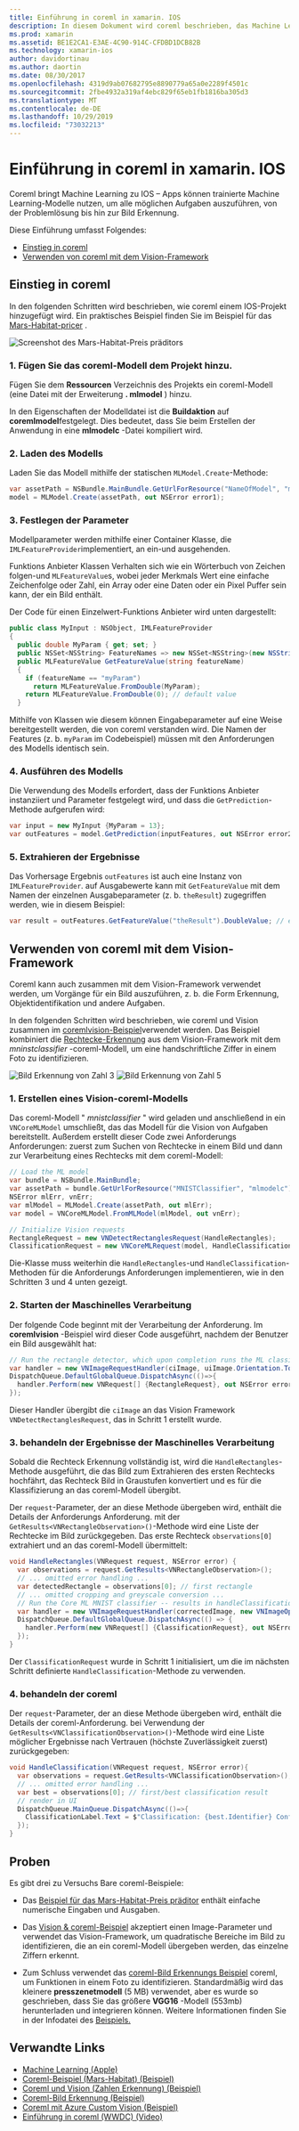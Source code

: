 ```yaml
---
title: Einführung in coreml in xamarin. IOS
description: In diesem Dokument wird coreml beschrieben, das Machine Learning unter IOS ermöglicht. In diesem Dokument werden die ersten Schritte mit coreml und deren Verwendung mit dem Vision Framework erläutert.
ms.prod: xamarin
ms.assetid: BE1E2CA1-E3AE-4C90-914C-CFDBD1DCB82B
ms.technology: xamarin-ios
author: davidortinau
ms.author: daortin
ms.date: 08/30/2017
ms.openlocfilehash: 4319d9ab07682795e8890779a65a0e2289f4501c
ms.sourcegitcommit: 2fbe4932a319af4ebc829f65eb1fb1816ba305d3
ms.translationtype: MT
ms.contentlocale: de-DE
ms.lasthandoff: 10/29/2019
ms.locfileid: "73032213"
---
```

# <a name="introduction-to-coreml-in-xamarinios"></a>Einführung in coreml in xamarin. IOS

Coreml bringt Machine Learning zu IOS – Apps können trainierte Machine Learning-Modelle nutzen, um alle möglichen Aufgaben auszuführen, von der Problemlösung bis hin zur Bild Erkennung.

Diese Einführung umfasst Folgendes:

- [Einstieg in coreml](#coreml)
- [Verwenden von coreml mit dem Vision-Framework](#coremlvision)

<a name="coreml" />

## <a name="getting-started-with-coreml"></a>Einstieg in coreml

In den folgenden Schritten wird beschrieben, wie coreml einem IOS-Projekt hinzugefügt wird. Ein praktisches Beispiel finden Sie im Beispiel für das [Mars-Habitat-pricer](https://docs.microsoft.com/samples/xamarin/ios-samples/ios12-marshabitatcoremltimer/) .

![Screenshot des Mars-Habitat-Preis präditors](coreml-images/marspricer-heading.png)

### <a name="1-add-the-coreml-model-to-the-project"></a>1. Fügen Sie das coreml-Modell dem Projekt hinzu.

Fügen Sie dem **Ressourcen** Verzeichnis des Projekts ein coreml-Modell (eine Datei mit der Erweiterung **. mlmodel** ) hinzu. 

In den Eigenschaften der Modelldatei ist die **Buildaktion** auf **coremlmodel**festgelegt. Dies bedeutet, dass Sie beim Erstellen der Anwendung in eine **mlmodelc** -Datei kompiliert wird.

### <a name="2-load-the-model"></a>2. Laden des Modells

Laden Sie das Modell mithilfe der statischen `MLModel.Create`-Methode:

```csharp
var assetPath = NSBundle.MainBundle.GetUrlForResource("NameOfModel", "mlmodelc");
model = MLModel.Create(assetPath, out NSError error1);
```

### <a name="3-set-the-parameters"></a>3. Festlegen der Parameter

Modellparameter werden mithilfe einer Container Klasse, die `IMLFeatureProvider`implementiert, an ein-und ausgehenden.

Funktions Anbieter Klassen Verhalten sich wie ein Wörterbuch von Zeichen folgen-und `MLFeatureValue`s, wobei jeder Merkmals Wert eine einfache Zeichenfolge oder Zahl, ein Array oder eine Daten oder ein Pixel Puffer sein kann, der ein Bild enthält.

Der Code für einen Einzelwert-Funktions Anbieter wird unten dargestellt:

```csharp
public class MyInput : NSObject, IMLFeatureProvider
{
  public double MyParam { get; set; }
  public NSSet<NSString> FeatureNames => new NSSet<NSString>(new NSString("myParam"));
  public MLFeatureValue GetFeatureValue(string featureName)
  {
    if (featureName == "myParam")
      return MLFeatureValue.FromDouble(MyParam);
    return MLFeatureValue.FromDouble(0); // default value
  }
```

Mithilfe von Klassen wie diesem können Eingabeparameter auf eine Weise bereitgestellt werden, die von coreml verstanden wird. Die Namen der Features (z. b. `myParam` im Codebeispiel) müssen mit den Anforderungen des Modells identisch sein.

### <a name="4-run-the-model"></a>4. Ausführen des Modells

Die Verwendung des Modells erfordert, dass der Funktions Anbieter instanziiert und Parameter festgelegt wird, und dass die `GetPrediction`-Methode aufgerufen wird:

```csharp
var input = new MyInput {MyParam = 13};
var outFeatures = model.GetPrediction(inputFeatures, out NSError error2);
```

### <a name="5-extract-the-results"></a>5. Extrahieren der Ergebnisse

Das Vorhersage Ergebnis `outFeatures` ist auch eine Instanz von `IMLFeatureProvider`. auf Ausgabewerte kann mit `GetFeatureValue` mit dem Namen der einzelnen Ausgabeparameter (z. b. `theResult`) zugegriffen werden, wie in diesem Beispiel:

```csharp
var result = outFeatures.GetFeatureValue("theResult").DoubleValue; // eg. 6227020800
```

<a name="coremlvision" />

## <a name="using-coreml-with-the-vision-framework"></a>Verwenden von coreml mit dem Vision-Framework

Coreml kann auch zusammen mit dem Vision-Framework verwendet werden, um Vorgänge für ein Bild auszuführen, z. b. die Form Erkennung, Objektidentifikation und andere Aufgaben.

In den folgenden Schritten wird beschrieben, wie coreml und Vision zusammen im [coremlvision-Beispiel](https://docs.microsoft.com/samples/xamarin/ios-samples/ios11-coremlvision)verwendet werden. Das Beispiel kombiniert die [Rechtecke-Erkennung](~/ios/platform/introduction-to-ios11/vision.md#rectangles) aus dem Vision-Framework mit dem _mninstclassifier_ -coreml-Modell, um eine handschriftliche Ziffer in einem Foto zu identifizieren.

![Bild Erkennung von Zahl 3](coreml-images/vision3.png) ![Bild Erkennung von Zahl 5](coreml-images/vision5.png)

### <a name="1-create-a-vision-coreml-model"></a>1. Erstellen eines Vision-coreml-Modells

Das coreml-Modell " _mnistclassifier_ " wird geladen und anschließend in ein `VNCoreMLModel` umschließt, das das Modell für die Vision von Aufgaben bereitstellt. Außerdem erstellt dieser Code zwei Anforderungs Anforderungen: zuerst zum Suchen von Rechtecke in einem Bild und dann zur Verarbeitung eines Rechtecks mit dem coreml-Modell:

```csharp
// Load the ML model
var bundle = NSBundle.MainBundle;
var assetPath = bundle.GetUrlForResource("MNISTClassifier", "mlmodelc");
NSError mlErr, vnErr;
var mlModel = MLModel.Create(assetPath, out mlErr);
var model = VNCoreMLModel.FromMLModel(mlModel, out vnErr);

// Initialize Vision requests
RectangleRequest = new VNDetectRectanglesRequest(HandleRectangles);
ClassificationRequest = new VNCoreMLRequest(model, HandleClassification);
```

Die-Klasse muss weiterhin die `HandleRectangles`-und `HandleClassification`-Methoden für die Anforderungs Anforderungen implementieren, wie in den Schritten 3 und 4 unten gezeigt.

### <a name="2-start-the-vision-processing"></a>2. Starten der Maschinelles Verarbeitung

Der folgende Code beginnt mit der Verarbeitung der Anforderung. Im **coremlvision** -Beispiel wird dieser Code ausgeführt, nachdem der Benutzer ein Bild ausgewählt hat:

```csharp
// Run the rectangle detector, which upon completion runs the ML classifier.
var handler = new VNImageRequestHandler(ciImage, uiImage.Orientation.ToCGImagePropertyOrientation(), new VNImageOptions());
DispatchQueue.DefaultGlobalQueue.DispatchAsync(()=>{
  handler.Perform(new VNRequest[] {RectangleRequest}, out NSError error);
});
```

Dieser Handler übergibt die `ciImage` an das Vision Framework `VNDetectRectanglesRequest`, das in Schritt 1 erstellt wurde.

### <a name="3-handle-the-results-of-vision-processing"></a>3. behandeln der Ergebnisse der Maschinelles Verarbeitung

Sobald die Rechteck Erkennung vollständig ist, wird die `HandleRectangles`-Methode ausgeführt, die das Bild zum Extrahieren des ersten Rechtecks hochfährt, das Rechteck Bild in Graustufen konvertiert und es für die Klassifizierung an das coreml-Modell übergibt.

Der `request`-Parameter, der an diese Methode übergeben wird, enthält die Details der Anforderungs Anforderung. mit der `GetResults<VNRectangleObservation>()`-Methode wird eine Liste der Rechtecke im Bild zurückgegeben. Das erste Rechteck `observations[0]` extrahiert und an das coreml-Modell übermittelt:

```csharp
void HandleRectangles(VNRequest request, NSError error) {
  var observations = request.GetResults<VNRectangleObservation>();
  // ... omitted error handling ...
  var detectedRectangle = observations[0]; // first rectangle
  // ... omitted cropping and greyscale conversion ...
  // Run the Core ML MNIST classifier -- results in handleClassification method
  var handler = new VNImageRequestHandler(correctedImage, new VNImageOptions());
  DispatchQueue.DefaultGlobalQueue.DispatchAsync(() => {
    handler.Perform(new VNRequest[] {ClassificationRequest}, out NSError err);
  });
}
```

Der `ClassificationRequest` wurde in Schritt 1 initialisiert, um die im nächsten Schritt definierte `HandleClassification`-Methode zu verwenden.

### <a name="4-handle-the-coreml"></a>4. behandeln der coreml

Der `request`-Parameter, der an diese Methode übergeben wird, enthält die Details der coreml-Anforderung. bei Verwendung der `GetResults<VNClassificationObservation>()`-Methode wird eine Liste möglicher Ergebnisse nach Vertrauen (höchste Zuverlässigkeit zuerst) zurückgegeben:

```csharp
void HandleClassification(VNRequest request, NSError error){
  var observations = request.GetResults<VNClassificationObservation>();
  // ... omitted error handling ...
  var best = observations[0]; // first/best classification result
  // render in UI
  DispatchQueue.MainQueue.DispatchAsync(()=>{
    ClassificationLabel.Text = $"Classification: {best.Identifier} Confidence: {best.Confidence * 100f:#.00}%";
  });
}
```

## <a name="samples"></a>Proben

Es gibt drei zu Versuchs Bare coreml-Beispiele:

- Das [Beispiel für das Mars-Habitat-Preis präditor](https://docs.microsoft.com/samples/xamarin/ios-samples/ios12-marshabitatcoremltimer/) enthält einfache numerische Eingaben und Ausgaben.

- Das [Vision & coreml-Beispiel](https://docs.microsoft.com/samples/xamarin/ios-samples/ios11-coremlvision) akzeptiert einen Image-Parameter und verwendet das Vision-Framework, um quadratische Bereiche im Bild zu identifizieren, die an ein coreml-Modell übergeben werden, das einzelne Ziffern erkennt.

- Zum Schluss verwendet das [coreml-Bild Erkennungs Beispiel](https://docs.microsoft.com/samples/xamarin/ios-samples/ios11-coremlimagerecognition) coreml, um Funktionen in einem Foto zu identifizieren. Standardmäßig wird das kleinere **presszenetmodell** (5 MB) verwendet, aber es wurde so geschrieben, dass Sie das größere **VGG16** -Modell (553mb) herunterladen und integrieren können. Weitere Informationen finden Sie in der Infodatei des [Beispiels.](https://github.com/xamarin/ios-samples/blob/master/ios11/CoreMLImageRecognition/CoreMLImageRecognition/README.md)

## <a name="related-links"></a>Verwandte Links

- [Machine Learning (Apple)](https://developer.apple.com/machine-learning/)
- [Coreml-Beispiel (Mars-Habitat) (Beispiel)](https://docs.microsoft.com/samples/xamarin/ios-samples/ios12-marshabitatcoremltimer/)
- [Coreml und Vision (Zahlen Erkennung) (Beispiel)](https://docs.microsoft.com/samples/xamarin/ios-samples/ios11-coremlvision)
- [Coreml-Bild Erkennung (Beispiel)](https://docs.microsoft.com/samples/xamarin/ios-samples/ios11-coremlimagerecognition)
- [Coreml mit Azure Custom Vision (Beispiel)](https://docs.microsoft.com/samples/xamarin/ios-samples/ios11-coremlazuremodel)
- [Einführung in coreml (WWDC) (Video)](https://developer.apple.com/videos/play/wwdc2017/703/)
